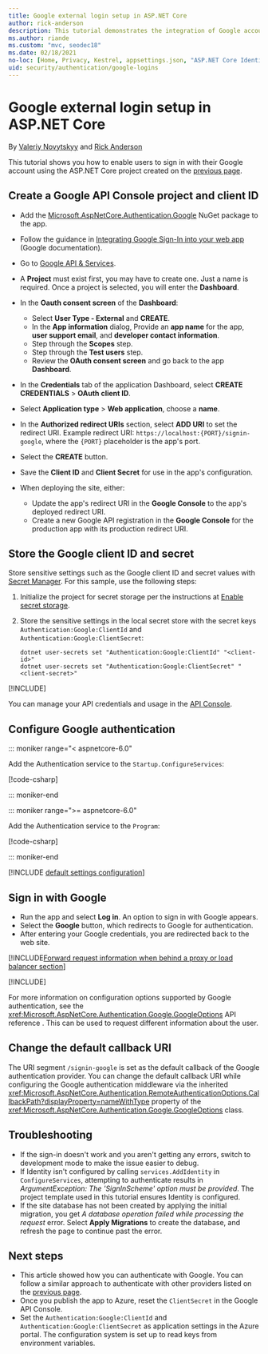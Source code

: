```yaml
---
title: Google external login setup in ASP.NET Core
author: rick-anderson
description: This tutorial demonstrates the integration of Google account user authentication into an existing ASP.NET Core app.
ms.author: riande
ms.custom: "mvc, seodec18"
ms.date: 02/18/2021
no-loc: [Home, Privacy, Kestrel, appsettings.json, "ASP.NET Core Identity", cookie, Cookie, Blazor, "Blazor Server", "Blazor WebAssembly", "Identity", "Let's Encrypt", Razor, SignalR]
uid: security/authentication/google-logins
---
```

# Google external login setup in ASP.NET Core

By [Valeriy Novytskyy](https://github.com/01binary) and [Rick Anderson](https://twitter.com/RickAndMSFT)

This tutorial shows you how to enable users to sign in with their Google account using the ASP.NET Core project created on the [previous page](xref:security/authentication/social/index).

## Create a Google API Console project and client ID

* Add the [Microsoft.AspNetCore.Authentication.Google](https://www.nuget.org/packages/Microsoft.AspNetCore.Authentication.Google) NuGet package to the app.

* Follow the guidance in [Integrating Google Sign-In into your web app](https://developers.google.com/identity/sign-in/web/sign-in) (Google documentation).

* Go to [Google API & Services](https://console.cloud.google.com/apis).

* A **Project** must exist first, you may have to create one. Just a name is required. Once a project is selected, you will enter the **Dashboard**.

* In the **Oauth consent screen** of the **Dashboard**: 
  * Select **User Type - External** and **CREATE**.
  * In the **App information** dialog, Provide an **app name** for the app, **user support email**, and **developer contact information**.
  * Step through the **Scopes** step.
  * Step through the **Test users** step.
  * Review the **OAuth consent screen** and go back to the app **Dashboard**.


* In the **Credentials** tab of the application Dashboard, select **CREATE CREDENTIALS** > **OAuth client ID**.

* Select **Application type** > **Web application**, choose a **name**.

* In the **Authorized redirect URIs** section, select **ADD URI** to set the redirect URI. Example redirect URI: `https://localhost:{PORT}/signin-google`, where the `{PORT}` placeholder is the app's port.

* Select the **CREATE** button.

* Save the **Client ID** and **Client Secret** for use in the app's configuration.

* When deploying the site, either:
  * Update the app's redirect URI in the **Google Console** to the app's deployed redirect URI.
  * Create a new Google API registration in the **Google Console** for the production app with its production redirect URI.

## Store the Google client ID and secret

Store sensitive settings such as the Google client ID and secret values with [Secret Manager](xref:security/app-secrets). For this sample, use the following steps:

1. Initialize the project for secret storage per the instructions at [Enable secret storage](xref:security/app-secrets#enable-secret-storage).
1. Store the sensitive settings in the local secret store with the secret keys `Authentication:Google:ClientId` and `Authentication:Google:ClientSecret`:

    ```dotnetcli
    dotnet user-secrets set "Authentication:Google:ClientId" "<client-id>"
    dotnet user-secrets set "Authentication:Google:ClientSecret" "<client-secret>"
    ```

[!INCLUDE[](~/includes/environmentVarableColon.md)]

You can manage your API credentials and usage in the [API Console](https://console.developers.google.com/apis/dashboard).

## Configure Google authentication

::: moniker range="< aspnetcore-6.0"

Add the Authentication service to the `Startup.ConfigureServices`:

[!code-csharp[](~/security/authentication/social/social-code/3.x/StartupGoogle3x.cs?highlight=11-19)]

::: moniker-end

::: moniker range=">= aspnetcore-6.0"

Add the Authentication service to the `Program`:

[!code-csharp[](~/security/authentication/social/social-code/6.x/ProgramGoogle.cs)]

::: moniker-end

[!INCLUDE [default settings configuration](includes/default-settings2-2.md)]

## Sign in with Google

* Run the app and select **Log in**. An option to sign in with Google appears.
* Select the **Google** button, which redirects to Google for authentication.
* After entering your Google credentials, you are redirected back to the web site.

[!INCLUDE[Forward request information when behind a proxy or load balancer section](includes/forwarded-headers-middleware.md)]

[!INCLUDE[](includes/chain-auth-providers.md)]

For more information on configuration options supported by Google authentication, see the <xref:Microsoft.AspNetCore.Authentication.Google.GoogleOptions> API reference . This can be used to request different information about the user.

## Change the default callback URI

The URI segment `/signin-google` is set as the default callback of the Google authentication provider. You can change the default callback URI while configuring the Google authentication middleware via the inherited <xref:Microsoft.AspNetCore.Authentication.RemoteAuthenticationOptions.CallbackPath?displayProperty=nameWithType> property of the <xref:Microsoft.AspNetCore.Authentication.Google.GoogleOptions> class.

## Troubleshooting

* If the sign-in doesn't work and you aren't getting any errors, switch to development mode to make the issue easier to debug.
* If Identity isn't configured by calling `services.AddIdentity` in `ConfigureServices`, attempting to authenticate results in *ArgumentException: The 'SignInScheme' option must be provided*. The project template used in this tutorial ensures Identity is configured.
* If the site database has not been created by applying the initial migration, you get *A database operation failed while processing the request* error. Select **Apply Migrations** to create the database, and refresh the page to continue past the error.

## Next steps

* This article showed how you can authenticate with Google. You can follow a similar approach to authenticate with other providers listed on the [previous page](xref:security/authentication/social/index).
* Once you publish the app to Azure, reset the `ClientSecret` in the Google API Console.
* Set the `Authentication:Google:ClientId` and `Authentication:Google:ClientSecret` as application settings in the Azure portal. The configuration system is set up to read keys from environment variables.
